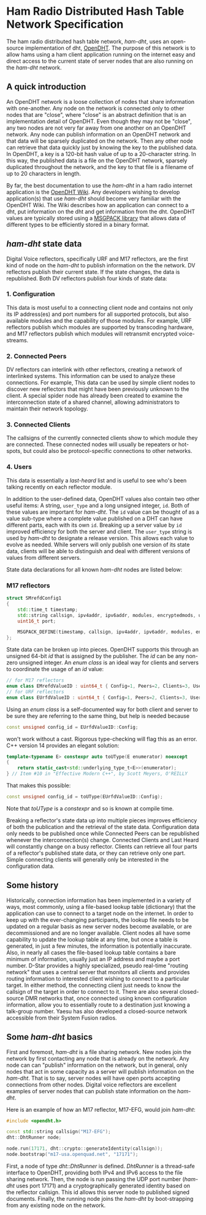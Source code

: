 # Ham Radio Distributed Hash Table Network Specification

The ham radio distributed hash table network, *ham-dht*, uses an open-source implementation of dht, [OpenDHT](https://github.com/savoirfairelinux/opendht). The purpose of this network is to allow hams using a ham client application running on the internet easy and direct access to the current state of server nodes that are also running on the *ham-dht* network.

## A quick introduction

An OpenDHT network is a loose collection of nodes that share information with one-another. Any node on the network is connected only to other nodes that are "close", where "close" is an abstract definition that is an implementation detail of OpenDHT. Even though they may not be "close", any two nodes are not very far away from one another on an OpenDHT network. Any node can publish information on an OpenDHT network and that data will be sparsely duplicated on the network. Then any other node can retrieve that data quickly just by knowing the key to the published data. In OpenDHT, a key is a 120-bit hash value of up to a 20-character string. In this way, the published data is a file on the OpenDHT network, sparsely duplicated throughout the network, and the key to that file is a filename of up to 20 characters in length.

By far, the best documentation to use the *ham-dht* in a ham radio internet application is the [OpenDHT Wiki](https://github.com/savoirfairelinux/opendht/wiki). Any developers wishing to develop application(s) that use *ham-dht* should become very familiar with the OpenDHT Wiki. The Wiki describes how an application can connect to a dht, put information on the dht and get information from the dht. OpenDHT values are typically stored using a [MSGPACK library](https://msgpack.org/) that allows data of different types to be efficiently stored in a binary format.

## *ham-dht* state data

Digital Voice reflectors, specifically URF and M17 reflectors, are the first kind of node on the *ham-dht* to publish information on the the network. DV reflectors publish their current state. If the state changes, the data is republished.  Both DV reflectors publish four kinds of state data:

### 1. Configuration
This data is most useful to a connecting client node and contains not only its IP address(es) and port numbers for all supported protocols, but also available modules and the capability of those modules. For example, URF reflectors publish which modules are supported by transcoding hardware, and M17 reflectors publish which modules will retransmit encrypted voice-streams.
### 2. Connected Peers
DV reflectors can interlink with other reflectors, creating a network of interlinked systems. This information can be used to analyze these connections. For example, This data can be used by simple client nodes to discover new reflectors that might have been previously unknown to the client. A special spider node has already been created to examine the interconnection state of a shared channel, allowing administrators to maintain their network topology.
### 3. Connected Clients
The callsigns of the currently connected clients show to which module they are connected. These connected nodes will usually be repeaters or hot-spots, but could also be protocol-specific connections to other networks.
### 4. Users
 This data is essentially a *last-heard* list and is useful to see who's been talking recently on each reflector module.

In addition to the user-defined data, OpenDHT values also contain two other useful items: A string, `user_type` and a long unsigned integer, `id`. Both of these values are important for *ham-dht*. The `id` value can be thought of as a value sub-type where a complete value published on a DHT can have different parts, each with its own `id`. Breaking up a server value by `id` improved efficiency for both the server and client. The `user_type` string is used by *ham-dht* to designate a release version. This allows each value to evolve as needed. While servers will only publish one version of its state data, clients will be able to distinguish and deal with different versions of values from different servers.

State data declarations for all known *ham-dht* nodes are listed below:

### M17 reflectors

```c++
struct SMrefdConfig1
{
	std::time_t timestamp;
	std::string callsign, ipv4addr, ipv6addr, modules, encryptedmods, url, email, sponsor, country, version;
	uint16_t port;

	MSGPACK_DEFINE(timestamp, callsign, ipv4addr, ipv6addr, modules, encryptedmods, url, email, sponsor, country, version, port)
};
```

State data can be broken up into pieces. OpenDHT supports this through an unsigned 64-bit *id* that is assigned by the publisher. The *id* can be any non-zero unsigned integer. An *enum class* is an ideal way for clients and servers to coordinate the usage of an *id* value:

```c++
// for M17 reflectors
enum class EMrefdValueID : uint64_t { Config=1, Peers=2, Clients=3, Users=4 };
// for URF reflectors
enum class EUrfdValueID : uint64_t { Config=1, Peers=2, Clients=3, Users=4 };
```

Using an *enum class* is a self-documented way for both client and server to be sure they are referring to the same thing, but help is needed because

```c++
const unsigned config_id = EUrfdValueID::Config;
```

won't work without a cast. Rigorous type-checking will flag this as an error. C++ version 14 provides an elegant solution:

```c++
template<typename E> constexpr auto toUType(E enumerator) noexcept
{
	return static_cast<std::underlying_type_t<E>>(enumerator);
} // Item #10 in "Effective Modern C++", by Scott Meyers, O'REILLY
```

That makes this possible:

```c++
const unsigned config_id = toUType(EUrfdValueID::Config);
```

Note that *toUType* is a *constexpr* and so is known at compile time.

Breaking a reflector's state data up into multiple pieces improves efficiency of both the publication and the retrieval of the state data. Configuration data only needs to be published once while Connected Peers can be republished whenever the interconnection(s) change. Connected Clients and Last Heard will constantly change on a busy reflector. Clients can retrieve all four parts of a reflector's published state data, or they can retrieve only one part. Simple connecting clients will generally only be interested in the configuration data.

## Some history

Historically, connection information has been implemented in a variety of ways, most commonly, using a file-based lookup table (dictionary) that the application can use to connect to a target node on the internet. In order to keep up with the ever-changing participants, the lookup file needs to be updated on a regular basis as new server nodes become available, or are decommissioned and are no longer available. Client nodes all have some capability to update the lookup table at any time, but once a table is generated, in just a few minutes, the information is potentially inaccurate. Also, in nearly all cases the file-based lookup table contains a bare minimum of information, usually just an IP address and maybe a port number. D-Star provides a highly specialized, pseudo real-time "routing network" that uses a central server that monitors all clients and provides routing information to interested client wishing to connect to a particular target. In either method, the connecting client just needs to know the callsign of the target in order to connect to it. There are also several closed-source DMR networks that, once connected using known configuration information, allow you to essentially route to a destination just knowing a talk-group number. Yaesu has also developed a closed-source network accessible from their System Fusion radios.

## Some *ham-dht* basics

First and foremost, *ham-dht* is a file sharing network. New nodes join the network by first contacting any node that is already on the network. Any node can can "publish" information on the network, but in general, only nodes that act in some capacity as a server will publish information on the *ham-dht*. That is to say, server nodes will have open ports accepting connections from other nodes. Digital voice reflectors are excellent examples of server nodes that can publish state information on the *ham-dht*.

Here is an example of how an M17 reflector, M17-EFG, would join *ham-dht*:

```c++
#include <opendht.h>

const std::string callsign("M17-EFG");
dht::DhtRunner node;

node.run(17171, dht::crypto::generateIdentity(callsign));
node.bootstrap("m17-usa.openquad.net", "17171");
```

First, a node of type *dht::DhtRunner* is defined. *DhtRunner* is a thread-safe interface to OpenDHT, providing both IPv4 and IPv6 access to the file sharing network. Then, the node is run passing the UDP port number (*ham-dht* uses port 17171) and a cryptographically generated identity based on the reflector callsign. This id allows this server node to published signed documents. Finally, the running node joins the *ham-dht* by boot-strapping from any existing node on the network.
